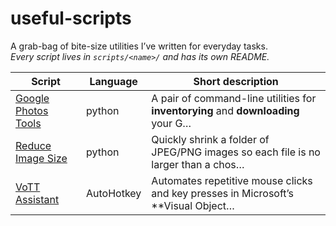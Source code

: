 # useful-scripts

A grab-bag of bite-size utilities I’ve written for everyday tasks.  
_Every script lives in `scripts/<name>/` and has its own README._

| Script                                             | Language   | Short description                                                                   |
| -------------------------------------------------- | ---------- | ----------------------------------------------------------------------------------- |
| [Google Photos Tools](scripts/google_photos_tools) | python     | A pair of command-line utilities for **inventorying** and **downloading** your G…   |
| [Reduce Image Size](scripts/reduce_image_size)     | python     | Quickly shrink a folder of JPEG/PNG images so each file is no larger than a chos…   |
| [VoTT Assistant](scripts/vott_assistant)           | AutoHotkey | Automates repetitive mouse clicks and key presses in Microsoft’s \*\*Visual Object… |

